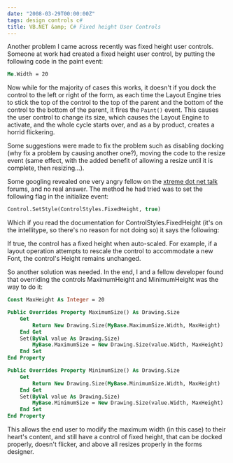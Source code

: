 ```yaml
---
date: "2008-03-29T00:00:00Z"
tags: design controls c#
title: VB.NET &amp; C# Fixed height User Controls
---
```


Another problem I came across recently was fixed height user controls.  Someone at work had created a fixed height user control, by putting the following code in the paint event:

```vb
Me.Width = 20
```

Now while for the majority of cases this works, it doesn't if you dock the control to the left or right of the form, as each time the Layout Engine tries to stick the top of the control to the top of the parent and the bottom of the control to the bottom of the parent, it fires the `Paint()` event.  This causes the user control to change its size, which causes the Layout Engine to activate, and the whole cycle starts over, and as a by product, creates a horrid flickering.

Some suggestions were made to fix the problem such as disabling docking (why fix a problem by causing another one?), moving the code to the resize event (same effect, with the added benefit of allowing a resize until it is complete, then resizing...).

Some googling revealed one very angry fellow on the [xtreme dot net talk][xtreme-dot-net] forums, and no real answer.  The method he had tried was to set the following flag in the initialize event:

```vb
Control.SetStyle(ControlStyles.FixedHeight, true)
```

Which if you read the documentation for ControlStyles.FixedHeight (it's on the intellitype, so there's no reason for not doing so) it says the following:

If true, the control has a fixed height when auto-scaled. For example, if a layout operation attempts to rescale the control to accommodate a new Font, the control's Height remains unchanged.

So another solution was needed.  In the end, I and a fellow developer found that overriding the controls MaximumHeight and MinimumHeight was the way to do it:

```vb
Const MaxHeight As Integer = 20

Public Overrides Property MaximumSize() As Drawing.Size
	Get
		Return New Drawing.Size(MyBase.MaximumSize.Width, MaxHeight)
	End Get
	Set(ByVal value As Drawing.Size)
		MyBase.MaximumSize = New Drawing.Size(value.Width, MaxHeight)
	End Set
End Property

Public Overrides Property MinimumSize() As Drawing.Size
	Get
		Return New Drawing.Size(MyBase.MinimumSize.Width, MaxHeight)
	End Get
	Set(ByVal value As Drawing.Size)
		MyBase.MinimumSize = New Drawing.Size(value.Width, MaxHeight)
	End Set
End Property
```

This allows the end user to modify the maximum width (in this case) to their heart's content, and still have a control of fixed height, that can be docked properly, doesn't flicker, and above all resizes properly in the forms designer.

[xtreme-dot-net]: http://www.xtremedotnettalk.com/showthread.php?t=94118
